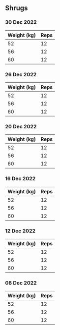 ## Shrugs

### 30 Dec 2022

| Weight (kg) | Reps |
| ----------- | ---- |
| 52 | 12 |
| 56 | 12 |
| 60 | 12 |

### 26 Dec 2022

| Weight (kg) | Reps |
| ----------- | ---- |
| 52 | 12 |
| 56 | 12 |
| 60 | 12 |

### 20 Dec 2022

| Weight (kg) | Reps |
| ----------- | ---- |
| 52 | 12 |
| 56 | 12 |
| 60 | 12 |

### 16 Dec 2022

| Weight (kg) | Reps |
| ----------- | ---- |
| 52 | 12 |
| 56 | 12 |
| 60 | 12 |

### 12 Dec 2022

| Weight (kg) | Reps |
| ----------- | ---- |
| 52 | 12 |
| 56 | 12 |
| 60 | 12 |

### 08 Dec 2022

| Weight (kg) | Reps |
| ----------- | ---- |
| 52 | 12 |
| 56 | 12 |
| 60 | 12 |
